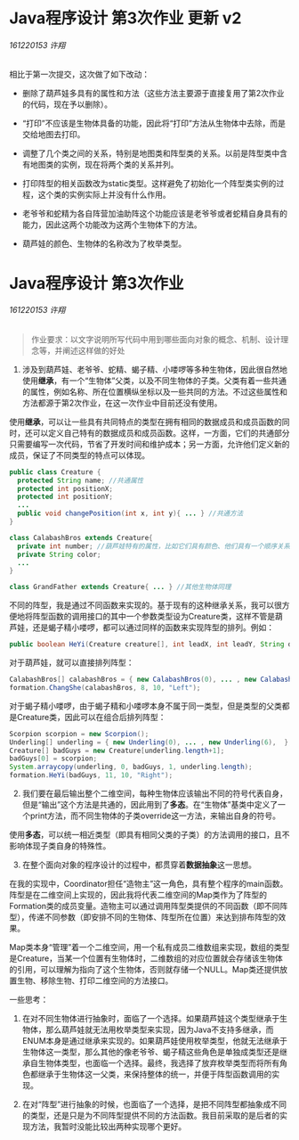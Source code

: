 # Java程序设计 第3次作业 更新 v2

###### 161220153 许翔

相比于第一次提交，这次做了如下改动：

- 删除了葫芦娃多具有的属性和方法（这些方法主要源于直接复用了第2次作业的代码，现在予以删除）。

- “打印”不应该是生物体具备的功能，因此将“打印”方法从生物体中去除，而是交给地图去打印。

- 调整了几个类之间的关系，特别是地图类和阵型类的关系。以前是阵型类中含有地图类的实例，现在将两个类的关系并列。

- 打印阵型的相关函数改为static类型。这样避免了初始化一个阵型类实例的过程，这个类的实例实际上并没有什么作用。

- 老爷爷和蛇精为各自阵营加油助阵这个功能应该是老爷爷或者蛇精自身具有的能力，因此这两个功能改为这两个生物体下的方法。

- 葫芦娃的颜色、生物体的名称改为了枚举类型。



# Java程序设计 第3次作业

###### 161220153 许翔

> 作业要求：以文字说明所写代码中用到哪些面向对象的概念、机制、设计理念等，并阐述这样做的好处

1. 涉及到葫芦娃、老爷爷、蛇精、蝎子精、小喽啰等多种生物体，因此很自然地使用**继承**，有一个“生物体”父类，以及不同生物体的子类。父类有着一些共通的属性，例如名称、所在位置横纵坐标以及一些共同的方法。不过这些属性和方法都源于第2次作业，在这一次作业中目前还没有使用。

使用**继承**，可以让一些具有共同特点的类型在拥有相同的数据成员和成员函数的同时，还可以定义自己特有的数据成员和成员函数。这样，一方面，它们的共通部分只需要编写一次代码，节省了开发时间和维护成本；另一方面，允许他们定义新的成员，保证了不同类型的特点可以体现。

```java
public class Creature {
  protected String name; //共通属性
  protected int positionX;
  protected int positionY;
  ...
  public void changePosition(int x, int y){ ... } //共通方法
}

class CalabashBros extends Creature{
  private int number; //葫芦娃特有的属性，比如它们具有颜色、他们具有一个顺序关系
  private String color;
  ...
}

class GrandFather extends Creature{ ... } //其他生物体同理
```

不同的阵型，我是通过不同函数来实现的。基于现有的这种继承关系，我可以很方便地将阵型函数的调用接口的其中一个参数类型设为Creature类，这样不管是葫芦娃，还是蝎子精小喽啰，都可以通过同样的函数来实现阵型的排列。例如：

```java
public boolean HeYi(Creature creature[], int leadX, int leadY, String direction){ ... }
```

对于葫芦娃，就可以直接排列阵型：

```java
CalabashBros[] calabashBros = { new CalabashBros(0), ... , new CalabashBros(6), };
formation.ChangShe(calabashBros, 8, 10, "Left");
```

对于蝎子精小喽啰，由于蝎子精和小喽啰本身不属于同一类型，但是类型的父类都是Creature类，因此可以在组合后排列阵型：

```java
Scorpion scorpion = new Scorpion();
Underling[] underling = { new Underling(0), ... , new Underling(6),  };
Creature[] badGuys = new Creature[underling.length+1];
badGuys[0] = scorpion;
System.arraycopy(underling, 0, badGuys, 1, underling.length);
formation.HeYi(badGuys, 11, 10, "Right");
```

2. 我们要在最后输出整个二维空间，每种生物体应该输出不同的符号代表自身，但是“输出”这个方法是共通的，因此用到了**多态**。在“生物体”基类中定义了一个print方法，而不同生物体的子类override这一方法，来输出自身的符号。

使用**多态**，可以统一相近类型（即具有相同父类的子类）的方法调用的接口，且不影响体现子类自身的特殊性。

3. 在整个面向对象的程序设计的过程中，都贯穿着**数据抽象**这一思想。

在我的实现中，Coordinator担任“造物主”这一角色，具有整个程序的main函数。阵型是在二维空间上实现的，因此我将代表二维空间的Map类作为了阵型的Formation类的成员变量。造物主可以通过调用阵型类提供的不同函数（即不同阵型），传递不同参数（即安排不同的生物体、阵型所在位置）来达到排布阵型的效果。

Map类本身“管理”着一个二维空间，用一个私有成员二维数组来实现，数组的类型是Creature，当某一个位置有生物体时，二维数组的对应位置就会存储该生物体的引用，可以理解为指向了这个生物体，否则就存储一个NULL。Map类还提供放置生物、移除生物、打印二维空间的方法接口。

一些思考：

1. 在对不同生物体进行抽象时，面临了一个选择。如果葫芦娃这个类型继承于生物体，那么葫芦娃就无法用枚举类型来实现，因为Java不支持多继承，而ENUM本身是通过继承来实现的。如果葫芦娃使用枚举类型，他就无法继承于生物体这一类型，那么其他的像老爷爷、蝎子精这些角色是单独成类型还是继承自生物体类型，也面临一个选择。最终，我选择了放弃枚举类型而将所有角色都继承于生物体这一父类，来保持整体的统一，并便于阵型函数调用的实现。

2. 在对“阵型”进行抽象的时候，也面临了一个选择，是把不同阵型都抽象成不同的类型，还是只是为不同阵型提供不同的方法函数。我目前采取的是后者的实现方法，我暂时没能比较出两种实现哪个更好。

